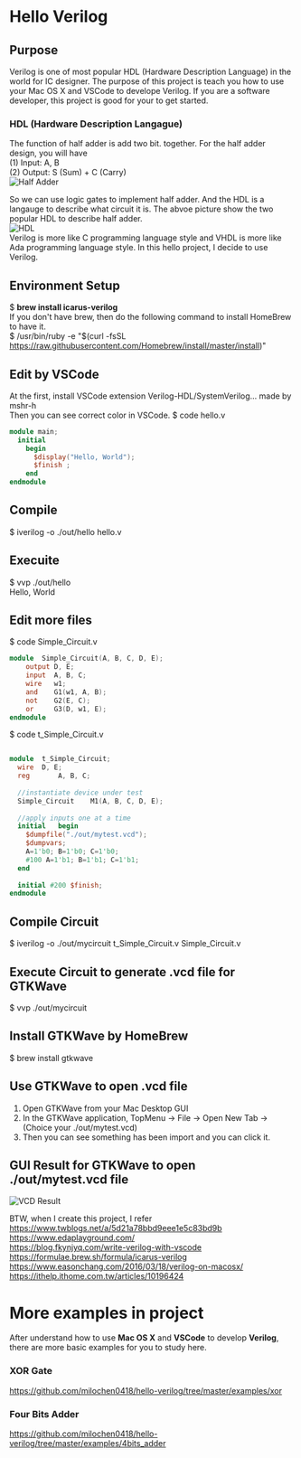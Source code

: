 # Hello Verilog  
## Purpose
Verilog is one of most popular HDL (Hardware Description Language) in the world for IC designer.  The purpose of this project is teach you how to use your Mac OS X and VSCode to develope Verilog.  If you are a software developer, this project is good for your to get started.  

### HDL (Hardware Description Langague)
The function of half adder is add two bit.  together. For the half adder design, you will have  
(1) Input: A, B   
(2) Output: S (Sum) + C (Carry)    
![Half Adder](https://raw.githubusercontent.com/milochen0418/hello-verilog/master/half_adder.png)   

So we can use logic gates to implement half adder. And the HDL is a langauge to describe what circuit it is. The abvoe picture show the two popular HDL to describe half adder.  
![HDL](https://raw.githubusercontent.com/milochen0418/hello-verilog/master/HDL.png)  
Verilog is more like C programming language style and VHDL is more like Ada programming language style. In this hello project, I decide to use Verilog.  
## Environment Setup  
$ **brew install icarus-verilog**  
If you don't have brew, then do the following command to install HomeBrew to have it.  
$ /usr/bin/ruby -e "$(curl -fsSL https://raw.githubusercontent.com/Homebrew/install/master/install)"  

## Edit by VSCode 
At the first, install VSCode extension Verilog-HDL/SystemVerilog... made by mshr-h   
Then you can see correct color in VSCode. 
$ code hello.v  
```Verilog
module main;
  initial 
    begin
      $display("Hello, World");
      $finish ;
    end
endmodule
```

## Compile
$ iverilog -o ./out/hello hello.v  

## Execuite
$ vvp ./out/hello  
Hello, World  

## Edit more files
$ code Simple_Circuit.v  

```Verilog
module	Simple_Circuit(A, B, C, D, E);  
    output D, E;  
    input  A, B, C;  
    wire   w1;
    and    G1(w1, A, B);
    not    G2(E, C);
    or     G3(D, w1, E);
endmodule
```


$ code t_Simple_Circuit.v  
```Verilog

module	t_Simple_Circuit;
  wire	D, E;
  reg		A, B, C;
	
  //instantiate device under test
  Simple_Circuit	M1(A, B, C, D, E);
	
  //apply inputs one at a time
  initial	begin
    $dumpfile("./out/mytest.vcd");
    $dumpvars;
    A=1'b0; B=1'b0; C=1'b0;
    #100 A=1'b1; B=1'b1; C=1'b1; 
  end
  
  initial #200 $finish;
endmodule

```
## Compile Circuit  
$ iverilog -o ./out/mycircuit t_Simple_Circuit.v Simple_Circuit.v  
## Execute Circuit to generate .vcd file for GTKWave  
$ vvp ./out/mycircuit  

## Install GTKWave by HomeBrew
$ brew install gtkwave  

## Use GTKWave to open .vcd file  
1. Open GTKWave from your Mac Desktop GUI  
2. In the GTKWave application, TopMenu -> File -> Open New Tab -> (Choice your ./out/mytest.vcd)  
3. Then you can see something has been import and you can click it.  

## GUI Result for GTKWave to open ./out/mytest.vcd file  
![VCD Result](https://raw.githubusercontent.com/milochen0418/hello-verilog/master/result.png)  

BTW, when I create this project, I refer   
https://www.twblogs.net/a/5d21a78bbd9eee1e5c83bd9b   
https://www.edaplayground.com/  
https://blog.fkynjyq.com/write-verilog-with-vscode   
https://formulae.brew.sh/formula/icarus-verilog  
https://www.easonchang.com/2016/03/18/verilog-on-macosx/  
https://ithelp.ithome.com.tw/articles/10196424  

# More examples in project 
After understand how to use **Mac OS X** and **VSCode** to develop **Verilog**, there are more basic examples for you to study here.   
### XOR Gate  
https://github.com/milochen0418/hello-verilog/tree/master/examples/xor  
### Four Bits Adder 
https://github.com/milochen0418/hello-verilog/tree/master/examples/4bits_adder  
